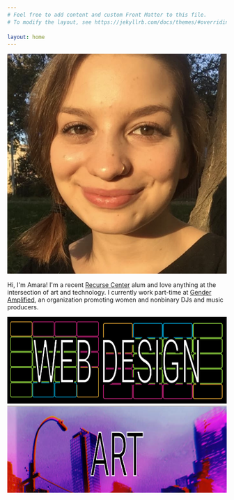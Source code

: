 ```yaml
---
# Feel free to add content and custom Front Matter to this file.
# To modify the layout, see https://jekyllrb.com/docs/themes/#overriding-theme-defaults

layout: home
---
```


<div class = "homeGrid">

<!-- <a href="https://github.com/amara-j" class = "headshot"> -->
<img class = "headshot" src="headshot.jpeg" height="auto" max-width="100%" object-fit= "cover">
<!-- </a> -->

<p class="myBio">
Hi, I'm Amara! I'm a recent <a href="https://recurse.com" >Recurse Center</a> alum and love anything at the intersection of art and technology. I currently work part-time at <a href="https://genderamplified.org" >Gender Amplified</a>, an organization promoting women and nonbinary DJs and music producers. 
</p>

<a href="/projects" class = "webLink">
<img  class = "webLink" src="web.svg" height="200" width="2000">
</a>

<a href="/art" class = "artLink">
<img  class = "artLink" src="art.svg" height="200" width="2000">
</a>

</div>
